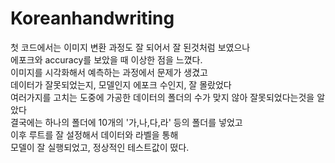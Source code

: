 # Koreanhandwriting

첫 코드에서는 이미지 변환 과정도 잘 되어서 잘 된것처럼 보였으나\
에포크와 accuracy를 보았을 때 이상한 점을 느꼈다.\
이미지를 시각화해서 예측하는 과정에서 문제가 생겼고\
데이터가 잘못되었는지, 모델인지 에포크 수인지, 잘 몰랐었다\
여러가지를 고치는 도중에 가공한 데이터의 폴더의 수가 맞지 않아 잘못되었다는것을 알았다\
결국에는 하나의 폴더에 10개의 '가,나,다,라' 등의 폴더를 넣었고\
이후 루트를 잘 설정해서 데이터와 라벨을 통해\
모델이 잘 실행되었고, 정상적인 테스트값이 떴다.
